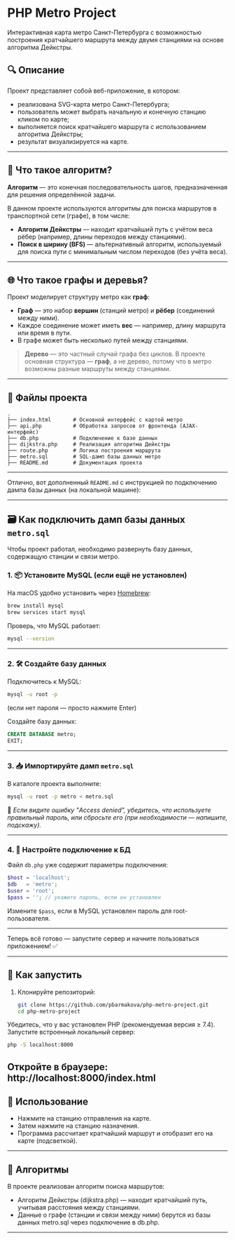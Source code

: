 # PHP Metro Project

Интерактивная карта метро Санкт-Петербурга с возможностью построения кратчайшего маршрута между двумя станциями на основе алгоритма Дейкстры.

## 🔍 Описание

Проект представляет собой веб-приложение, в котором:

- реализована SVG-карта метро Санкт-Петербурга;
- пользователь может выбрать начальную и конечную станцию кликом по карте;
- выполняется поиск кратчайшего маршрута с использованием алгоритма Дейкстры;
- результат визуализируется на карте.

---

## 🧠 Что такое алгоритм?

**Алгоритм** — это конечная последовательность шагов, предназначенная для решения определённой задачи.

В данном проекте используются алгоритмы для поиска маршрутов в транспортной сети (графе), в том числе:

- **Алгоритм Дейкстры** — находит кратчайший путь с учётом веса рёбер (например, длины переходов между станциями).
- **Поиск в ширину (BFS)** — альтернативный алгоритм, используемый для поиска пути с минимальным числом переходов (без учёта веса).

---

## 🌐 Что такое графы и деревья?

Проект моделирует структуру метро как **граф**:

- **Граф** — это набор **вершин** (станций метро) и **рёбер** (соединений между ними).
- Каждое соединение может иметь **вес** — например, длину маршрута или время в пути.
- В графе может быть несколько путей между станциями.

> **Дерево** — это частный случай графа без циклов. В проекте основная структура — **граф**, а не дерево, потому что в метро возможны разные маршруты между станциями.

---

## 📁 Файлы проекта

```plaintext
.
├── index.html       # Основной интерфейс с картой метро
├── api.php          # Обработка запросов от фронтенда (AJAX-интерфейс)
├── db.php           # Подключение к базе данных
├── dijkstra.php     # Реализация алгоритма Дейкстры
├── route.php        # Логика построения маршрута
├── metro.sql        # SQL-дамп базы данных метро
├── README.md        # Документация проекта
```

---

Отлично, вот дополненный `README.md` с инструкцией по подключению дампа базы данных (на локальной машине):

---

## 🗃 Как подключить дамп базы данных `metro.sql`

Чтобы проект работал, необходимо развернуть базу данных, содержащую станции и связи метро.

### 1. 📦 Установите MySQL (если ещё не установлен)

На macOS удобно установить через [Homebrew](https://brew.sh):

```bash
brew install mysql
brew services start mysql
```

Проверь, что MySQL работает:

```bash
mysql --version
```

---

### 2. 🛠 Создайте базу данных

Подключитесь к MySQL:

```bash
mysql -u root -p
```

(если нет пароля — просто нажмите Enter)

Создайте базу данных:

```sql
CREATE DATABASE metro;
EXIT;
```

---

### 3. 📥 Импортируйте дамп `metro.sql`

В каталоге проекта выполните:

```bash
mysql -u root -p metro < metro.sql
```

📌 *Если видите ошибку "Access denied", убедитесь, что используете правильный пароль, или сбросьте его (при необходимости — напишите, подскажу).*

---

### 4. 🔌 Настройте подключение к БД

Файл `db.php` уже содержит параметры подключения:

```php
$host = 'localhost';
$db   = 'metro';
$user = 'root';
$pass = ''; // укажите пароль, если он установлен
```

Измените `$pass`, если в MySQL установлен пароль для root-пользователя.

---

Теперь всё готово — запустите сервер и начните пользоваться приложением! ✅

---


## 🚀 Как запустить

1. Клонируйте репозиторий:
   ```bash
   git clone https://github.com/pbarmakova/php-metro-project.git
   cd php-metro-project
Убедитесь, что у вас установлен PHP (рекомендуемая версия ≥ 7.4).
Запустите встроенный локальный сервер:
```bash
php -S localhost:8000
```
Откройте в браузере:
http://localhost:8000/index.html
---

## 🎯 Использование

- Нажмите на станцию отправления на карте.
- Затем нажмите на станцию назначения.
- Программа рассчитает кратчайший маршрут и отобразит его на карте (подсветкой).
---
## 🔧 Алгоритмы

В проекте реализован алгоритм поиска маршрутов:

- Алгоритм Дейкстры (dijkstra.php) — находит кратчайший путь, учитывая расстояния между станциями.
- Данные о графе (станции и связи между ними) берутся из базы данных metro.sql через подключение в db.php.
---
